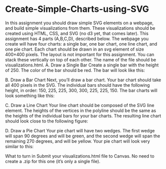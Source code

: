 # Create-Simple-Charts-using-SVG
In this assignment you should draw simple SVG elements on a webpage, and build simple visualizations from them. These visualizations should be created using HTML, CSS, and SVG (no d3 yet, that comes later). This assignment has 4 parts (A,B,C,D), described below. The webpage you create will have four charts: a single bar, one bar chart, one line chart, and one pie chart. Each chart should be drawn in an svg element of size 400×400 pixels. The layout is not important for this assignment. You can stack these vertically on top of each other. The name of the file should be visualizations.html. A. Draw a Single Bar Create a single bar with the height of 250. The color of the bar should be red. The bar will look like this:

B. Draw a Bar Chart Next, you’ll draw a bar chart. Your bar chart should take all 400 pixels in the SVG. The individual bars should have the following height, in order: 150, 225, 225, 300, 300, 225, 225, 150. The bar charts will look something like this:

C. Draw a Line Chart Your line chart should be composed of the SVG line element. The heights of the vertices in the polyline should be the same as the heights of the individual bars for your bar charts. The resulting line chart should look close to the following figure:

D. Draw a Pie Chart Your pie chart will have two wedges. The first wedge will span 90 degrees and will be green, and the second wedge will span the remaining 270 degrees, and will be yellow. Your pie chart will look very similar to this:

What to turn in Submit your visualizations.html file to Canvas. No need to create a .zip for this one (it’s only a single file).
